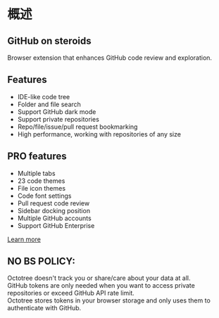 # 概述

## GitHub on steroids    
Browser extension that enhances GitHub code review and exploration.

## Features    
* IDE-like code tree     
* Folder and file search     
* Support GitHub dark mode    
* Support private repositories    
* Repo/file/issue/pull request bookmarking    
* High performance, working with repositories of any size    

## PRO features
* Multiple tabs    
* 23 code themes    
* File icon themes    
* Code font settings    
* Pull request code review    
* Sidebar docking position    
* Multiple GitHub accounts    
* Support GitHub Enterprise    

[Learn more](https://www.octotree.io/features)

## NO BS POLICY: 
Octotree doesn't track you or share/care about your data at all.     
GitHub tokens are only needed when you want to access private repositories or exceed GitHub API rate limit.     
Octotree stores tokens in your browser storage and only uses them to authenticate with GitHub.     